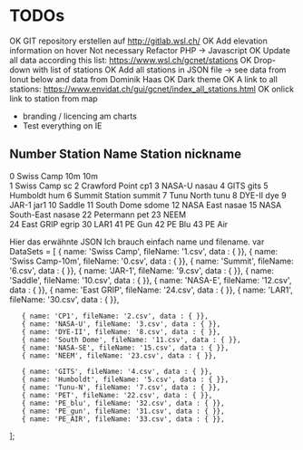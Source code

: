 # TODOs
OK GIT repository erstellen auf http://gitlab.wsl.ch/
OK Add elevation information on hover
Not necessary Refactor PHP -> Javascript
OK Update all data according this list: https://www.wsl.ch/gcnet/stations 
OK Drop-down with list of stations
OK Add all stations in JSON file -> see data from Ionut below and data from Dominik Haas 
OK Dark theme
OK A link to all stations: https://www.envidat.ch/gui/gcnet/index_all_stations.html
OK onlick link to station from map
- branding / licencing am charts
- Test everything on IE






Number Station Name    Station nickname
------------------------------------------
0      Swiss Camp 10m    10m   
1      Swiss Camp        sc
2      Crawford Point    cp1
3      NASA-U            nasau
4      GITS              gits
5      Humboldt          hum
6      Summit Station    summit
7      Tunu North        tunu
8      DYE-II            dye
9      JAR-1             jar1
10     Saddle
11     South Dome        sdome
12     NASA East         nasae
15     NASA South-East   nasase
22     Petermann         pet
23     NEEM         
24     East GRIP         egrip
30     LAR1
41     PE Gun
42     PE Blu
43     PE Air


Hier das erwähnte JSON
Ich brauch einfach name und filename.
var DataSets = [
       { name: 'Swiss Camp', fileName: '1.csv', data : { }},
       { name: 'Swiss Camp-10m', fileName: '0.csv',  data : { }},
       { name: 'Summit', fileName: '6.csv', data : { }},
       { name: 'JAR-1', fileName: '9.csv', data : { }},
       { name: 'Saddle', fileName: '10.csv', data : { }},
       { name: 'NASA-E', fileName: '12.csv', data : { }},
       { name: 'East GRIP', fileName: '24.csv', data : { }},
       { name: 'LAR1', fileName: '30.csv', data : { }},

       { name: 'CP1', fileName: '2.csv', data : { }},
       { name: 'NASA-U', fileName: '3.csv', data : { }},
       { name: 'DYE-II', fileName: '8.csv', data : { }},
       { name: 'South Dome', fileName: '11.csv', data : { }},
       { name: 'NASA-SE', fileName: '15.csv', data : { }},
       { name: 'NEEM', fileName: '23.csv', data : { }},

       { name: 'GITS', fileName: '4.csv', data : { }},
       { name: 'Humboldt', fileName: '5.csv', data : { }},
       { name: 'Tunu-N', fileName: '7.csv', data : { }},
       { name: 'PET', fileName: '22.csv', data : { }},
       { name: 'PE_blu', fileName: '32.csv', data : { }},
       { name: 'PE_gun', fileName: '31.csv', data : { }},
       { name: 'PE_AIR', fileName: '33.csv', data : { }},

   ];